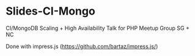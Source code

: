 Slides-CI-Mongo
===============

CI/MongoDB Scaling + High Availability Talk for PHP Meetup Group SG + NC

Done with impress.js (https://github.com/bartaz/impress.js/)